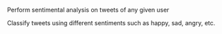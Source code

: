 Perform sentimental analysis on tweets of any given user

Classify tweets using different sentiments such as happy, sad, angry, etc.
